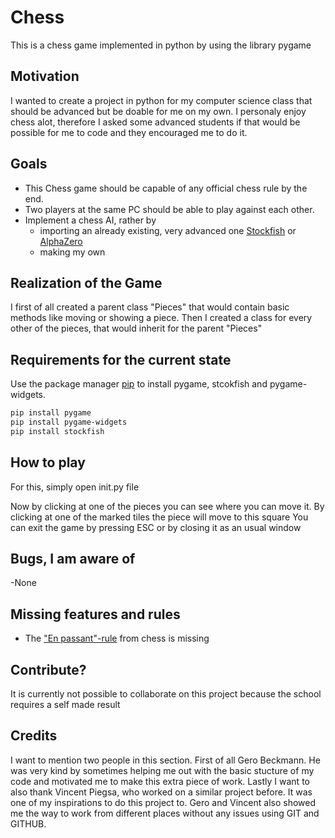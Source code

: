 # Chess
This is a chess game implemented in python by using the library pygame

## Motivation
I wanted to create a project in python for my computer science class that should be advanced but be doable for me on my own. I personaly enjoy chess alot, therefore I asked some advanced students if that would be possible for me to code and they encouraged me to do it.

## Goals
- This Chess game should be capable of any official chess rule by the end.
- Two players at the same PC should be able to play against each other.
- Implement a chess AI, rather by
    - importing an already existing, very advanced one [Stockfish](https://stockfishchess.org/) or [AlphaZero](https://deepmind.com/blog/article/alphazero-shedding-new-light-grand-games-chess-shogi-and-go)
    - making my own

## Realization of the Game
I first of all created a parent class "Pieces" that would contain basic methods like moving or showing a piece.
Then I created a class for every other of the pieces, that would inherit for the parent "Pieces"

## Requirements for the current state
Use the package manager [pip](https://www.liquidweb.com/kb/install-pip-windows/) to install pygame, stcokfish and pygame-widgets.

```bash
pip install pygame
pip install pygame-widgets
pip install stockfish
```

## How to play
For this, simply open init.py file

Now by clicking at one of the pieces you can see where you can move it. By clicking at one of the marked tiles the piece will move to this square
You can exit the game by pressing ESC or by closing it as an usual window

## Bugs, I am aware of
-None

## Missing features and rules
- The ["En passant"-rule](https://en.wikipedia.org/wiki/En_passant) from chess is missing

## Contribute?
It is currently not possible to collaborate on this project because the school requires a self made result

## Credits
I want to mention two people in this section. First of all Gero Beckmann. He was very kind by sometimes helping me out with the basic stucture of my code and motivated me to make this extra piece of work.
Lastly I want to also thank Vincent Piegsa, who worked on a similar project before. It was one of my inspirations to do this project to.
Gero and Vincent also showed me the way to work from different places without any issues using GIT and GITHUB. 
